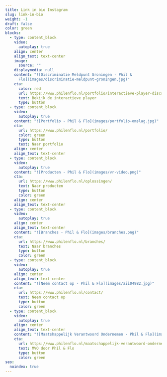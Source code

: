 ```yaml
---
title: Link in bio Instagram
slug: link-in-bio
weight: -1
draft: false
color: green
blocks:
  - type: content_block
    video:
      autoplay: true
    align: center
    align_text: text-center
    image:
      source: ""
    displaymedia: null
    content: "![Discriminatie Meldpunt Groningen - Phil &
      Flo](images/discriminatie-meldpunt-groningen.jpg)"
    cta:
      color: red
      url: https://www.philenflo.nl/portfolio/interactieve-player-discriminatie-meldpunt-groningen/
      text: Bekijk de interactieve player
      type: button
  - type: content_block
    video:
      autoplay: true
    content: "![Portfolio - Phil & Flo](images/portfolio-omslag.jpg)"
    cta:
      url: https://www.philenflo.nl/portfolio/
      color: green
      type: button
      text: Naar portfolio
    align: center
    align_text: text-center
  - type: content_block
    video:
      autoplay: true
    content: "![Producten - Phil & Flo](images/vr-video.png)"
    cta:
      url: https://www.philenflo.nl/oplossingen/
      text: Naar producten
      type: button
      color: green
    align: center
    align_text: text-center
  - type: content_block
    video:
      autoplay: true
    align: center
    align_text: text-center
    content: "![Branches - Phil & Flo](images/branches.png)"
    cta:
      url: https://www.philenflo.nl/branches/
      text: Naar branches
      type: button
      color: green
  - type: content_block
    video:
      autoplay: true
    align: center
    align_text: text-center
    content: "![Neem contact op - Phil & Flo](images/aii04982.jpg)"
    cta:
      url: https://www.philenflo.nl/contact/
      text: Neem contact op
      type: button
      color: green
  - type: content_block
    video:
      autoplay: true
    align: center
    align_text: text-center
    content: "![Maatshappelijk Verantwoord Ondernemen - Phil & Flo](images/mvo.jpg)"
    cta:
      url: https://www.philenflo.nl/maatschappelijk-verantwoord-ondernemen/
      text: MVO door Phil & Flo
      type: button
      color: green
seo:
  noindex: true
---
```


